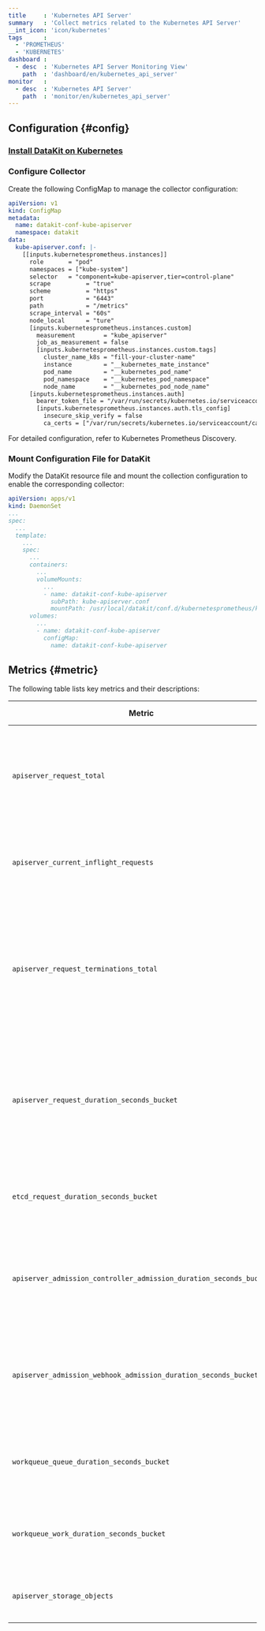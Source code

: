 ```yaml
---
title     : 'Kubernetes API Server'
summary   : 'Collect metrics related to the Kubernetes API Server'
__int_icon: 'icon/kubernetes'
tags      :
  - 'PROMETHEUS'
  - 'KUBERNETES'
dashboard :
  - desc  : 'Kubernetes API Server Monitoring View'
    path  : 'dashboard/en/kubernetes_api_server'
monitor   :
  - desc  : 'Kubernetes API Server'
    path  : 'monitor/en/kubernetes_api_server'
---
```


## Configuration {#config}

### [Install DataKit on Kubernetes](../datakit/datakit-daemonset-deploy.md)

### Configure Collector

Create the following ConfigMap to manage the collector configuration:

```yaml
apiVersion: v1
kind: ConfigMap
metadata:
  name: datakit-conf-kube-apiserver
  namespace: datakit
data:
  kube-apiserver.conf: |-
    [[inputs.kubernetesprometheus.instances]]
      role       = "pod"
      namespaces = ["kube-system"]
      selector   = "component=kube-apiserver,tier=control-plane"
      scrape          = "true"
      scheme          = "https"
      port            = "6443"
      path            = "/metrics"
      scrape_interval = "60s"
      node_local      = "ture"
      [inputs.kubernetesprometheus.instances.custom]
        measurement        = "kube_apiserver"
        job_as_measurement = false
        [inputs.kubernetesprometheus.instances.custom.tags]
          cluster_name_k8s = "fill-your-cluster-name"
          instance         = "__kubernetes_mate_instance"
          pod_name         = "__kubernetes_pod_name"
          pod_namespace    = "__kubernetes_pod_namespace"
          node_name        = "__kubernetes_pod_node_name"
      [inputs.kubernetesprometheus.instances.auth]
        bearer_token_file = "/var/run/secrets/kubernetes.io/serviceaccount/token"
        [inputs.kubernetesprometheus.instances.auth.tls_config]
          insecure_skip_verify = false
          ca_certs = ["/var/run/secrets/kubernetes.io/serviceaccount/ca.crt"]
```
For detailed configuration, refer to Kubernetes Prometheus Discovery.

### Mount Configuration File for DataKit

Modify the DataKit resource file and mount the collection configuration to enable the corresponding collector:

```yaml
apiVersion: apps/v1
kind: DaemonSet
...
spec:
  ...
  template:
    ...
    spec:
      ...
      containers:
        ...
        volumeMounts:
          ...
          - name: datakit-conf-kube-apiserver
            subPath: kube-apiserver.conf
            mountPath: /usr/local/datakit/conf.d/kubernetesprometheus/kube-apiserver.conf
      volumes:
        ...
        - name: datakit-conf-kube-apiserver
          configMap:
            name: datakit-conf-kube-apiserver
```
## Metrics {#metric}

The following table lists key metrics and their descriptions:


| Metric                                             | Metric Type | Description   |
|----------------------------------------------------|-------------|--------------------------------------------------------------|
| `apiserver_request_total`                          | Counter     | Counts requests by verb, dry_run, group, version, resource, scope, component, and code           |
| `apiserver_current_inflight_requests`              | Gauge       | Current number of read/write requests, categorized by request_kind                               |
| `apiserver_request_terminations_total`             | Counter     | Counts discarded requests due to self-protection, categorized by code, component, group, resource, scope, subresource, verb, and version |
| `apiserver_request_duration_seconds_bucket`        | Histogram   | Response latency distribution, categorized by verb, dry_run, group, version, resource, subresource, scope, and component |
| `etcd_request_duration_seconds_bucket`             | Histogram   | Etcd response latency distribution, categorized by operation and type                           |
| `apiserver_admission_controller_admission_duration_seconds_bucket` | Histogram | Admission controller latency distribution, categorized by name, operation, rejected, and type  |
| `apiserver_admission_webhook_admission_duration_seconds_bucket` | Histogram | Admission Webhook response latency distribution, categorized by name, operation, rejected, and type |
| `workqueue_queue_duration_seconds_bucket`          | Histogram   | Distribution of time requests stay in the work queue, categorized by name                        |
| `workqueue_work_duration_seconds_bucket`           | Histogram   | Distribution of time taken to process requests in the queue, categorized by name                 |
| `apiserver_storage_objects`                        | Gauge       | Latest count of resources, categorized by resource                                               |

